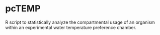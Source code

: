 # pcTEMP
R script to statistically analyze the compartmental usage of an organism within an experimental water temperature preference chamber.
